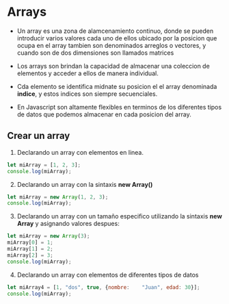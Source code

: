 # Arrays

- Un array es una zona de alamcenamiento continuo, donde se pueden introducir varios valores cada uno de ellos ubicado por la posicion que ocupa en el array tambien son denominados arreglos o vectores, y cuando son de dos dimensiones son llamados matrices

- Los arrays son brindan la capacidad de almacenar una coleccion de elementos y acceder a ellos de manera individual.
- Cda elemento se identifica midnate su posicion el el array denominada **indice**, y estos indices son siempre secuenciales.
- En Javascript son altamente flexibles en terminos de  los diferentes tipos de datos que podemos almacenar en cada posicion del array.

## Crear un array

1. Declarando un array con elementos en linea.

```Javascript
let miArray = [1, 2, 3];
console.log(miArray);
```   

2. Declarando un array con la sintaxis **new Array()**

```Javascript
let miArray = new Array(1, 2, 3);
console.log(miArray);
```   

3. Declarando un array con un tamaño especifico utilizando la sintaxis **new Array** y asignando valores despues:

```Javascript
let miArray = new Array(3);
miArray[0] = 1;
miArray[1] = 2;
miArray[2] = 3;
console.log(miArray);
``` 

4. Declarando un array con elementos de diferentes tipos de datos 

```Javascript
let miArray4 = [1, "dos", true, {nombre:    "Juan", edad: 30}];
console.log(miArray);
```